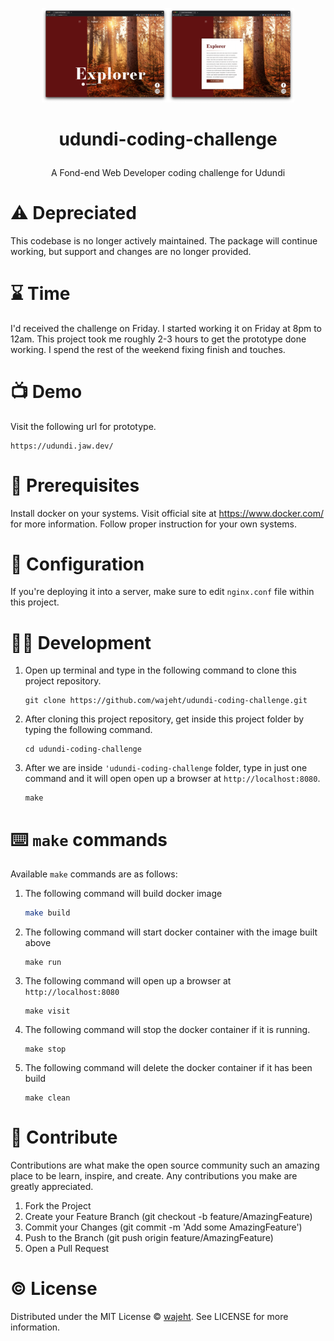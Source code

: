 <p align="center"><img src="https://raw.githubusercontent.com/wajeht/udundi-coding-challenge/master/src/img/screenshot_index.png" width="40%%"><img src="https://raw.githubusercontent.com/wajeht/udundi-coding-challenge/master/src/img/screenshot_card.png" width="40%"></p>

# <p align="center">udundi-coding-challenge</p>

<p align="center">A Fond-end Web Developer coding challenge for Udundi</p>

# ⚠️ Depreciated

This codebase is no longer actively maintained. The package will continue working, but support and changes are no longer provided.

# ⌛ Time

I'd received the challenge on Friday. I started working it on Friday at 8pm to 12am. This project took me roughly 2-3 hours to get the prototype done working. I spend the rest of the weekend fixing finish and touches.

# 📺 Demo

Visit the following url for prototype.

```
https://udundi.jaw.dev/
```

# 🔔 Prerequisites

Install docker on your systems. Visit official site at https://www.docker.com/ for more information. Follow proper instruction for your own systems.

# 📖 Configuration

If you're deploying it into a server, make sure to edit `nginx.conf` file within this project.

# 👨‍💻 Development

1. Open up terminal and type in the following command to clone this project repository.

   ```
   git clone https://github.com/wajeht/udundi-coding-challenge.git
   ```

2. After cloning this project repository, get inside this project folder by typing the following command.

   ```
   cd udundi-coding-challenge
   ```

3. After we are inside `'udundi-coding-challenge` folder, type in just one command and it will open open up a browser at `http://localhost:8080`.

   ```
   make
   ```

# ⌨️ `make` commands

Available `make` commands are as follows:

1. The following command will build docker image

   ```bash
   make build
   ```

2. The following command will start docker container with the image built above

   ```
   make run
   ```

3. The following command will open up a browser at `http://localhost:8080`

   ```
   make visit
   ```

4. The following command will stop the docker container if it is running.

   ```
   make stop
   ```

5. The following command will delete the docker container if it has been build
   ```
   make clean
   ```

# 👥 Contribute

Contributions are what make the open source community such an amazing place to be learn, inspire, and create. Any contributions you make are greatly appreciated.

1. Fork the Project
2. Create your Feature Branch (git checkout -b feature/AmazingFeature)
3. Commit your Changes (git commit -m 'Add some AmazingFeature')
4. Push to the Branch (git push origin feature/AmazingFeature)
5. Open a Pull Request

# ©️ License

Distributed under the MIT License © [wajeht](https://www.github.com/wajeht/). See LICENSE for more information.
